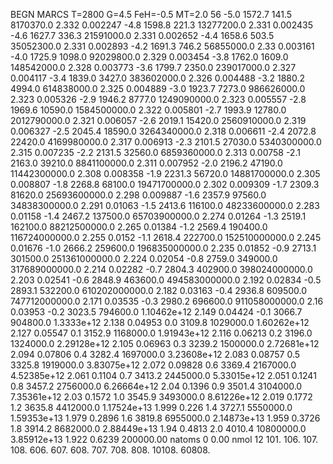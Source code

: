 BEGN
MARCS T=2800 G=4.5 FeH=-0.5 MT=2.0
                  56
-5.0 1572.7 141.5 8170370.0 2.332 0.002247 
-4.8 1598.8 221.3 13277200.0 2.331 0.002435 
-4.6 1627.7 336.3 21591000.0 2.331 0.002652 
-4.4 1658.6 503.5 35052300.0 2.331 0.002893 
-4.2 1691.3 746.2 56855000.0 2.33 0.003161 
-4.0 1725.9 1098.0 92029800.0 2.329 0.003454 
-3.8 1762.0 1609.0 148542000.0 2.328 0.003773 
-3.6 1799.7 2350.0 239017000.0 2.327 0.004117 
-3.4 1839.0 3427.0 383602000.0 2.326 0.004488 
-3.2 1880.2 4994.0 614838000.0 2.325 0.004889 
-3.0 1923.7 7273.0 986626000.0 2.323 0.005326 
-2.9 1946.2 8777.0 1249090000.0 2.323 0.005557 
-2.8 1969.6 10590.0 1584500000.0 2.322 0.005801 
-2.7 1993.9 12780.0 2012790000.0 2.321 0.006057 
-2.6 2019.1 15420.0 2560910000.0 2.319 0.006327 
-2.5 2045.4 18590.0 3264340000.0 2.318 0.006611 
-2.4 2072.8 22420.0 4169980000.0 2.317 0.006913 
-2.3 2101.5 27030.0 5340300000.0 2.315 0.007235 
-2.2 2131.5 32560.0 6859360000.0 2.313 0.00758 
-2.1 2163.0 39210.0 8841100000.0 2.311 0.007952 
-2.0 2196.2 47190.0 11442300000.0 2.308 0.008358 
-1.9 2231.3 56720.0 14881700000.0 2.305 0.008807 
-1.8 2268.8 68100.0 19471700000.0 2.302 0.009309 
-1.7 2309.3 81620.0 25693600000.0 2.298 0.009887 
-1.6 2357.9 97560.0 34838300000.0 2.291 0.01063 
-1.5 2413.6 116100.0 48233600000.0 2.283 0.01158 
-1.4 2467.2 137500.0 65703900000.0 2.274 0.01264 
-1.3 2519.1 162100.0 88212500000.0 2.265 0.01384 
-1.2 2569.4 190400.0 116724000000.0 2.255 0.0152 
-1.1 2618.4 222700.0 152510000000.0 2.245 0.01676 
-1.0 2666.2 259600.0 196835000000.0 2.235 0.01852 
-0.9 2713.1 301500.0 251361000000.0 2.224 0.02054 
-0.8 2759.0 349000.0 317689000000.0 2.214 0.02282 
-0.7 2804.3 402900.0 398024000000.0 2.203 0.02541 
-0.6 2848.9 463600.0 494583000000.0 2.192 0.02834 
-0.5 2893.1 532200.0 610202000000.0 2.182 0.03163 
-0.4 2936.8 609500.0 747712000000.0 2.171 0.03535 
-0.3 2980.2 696600.0 911058000000.0 2.16 0.03953 
-0.2 3023.5 794600.0 1.10462e+12 2.149 0.04424 
-0.1 3066.7 904800.0 1.3333e+12 2.138 0.04953 
0.0 3109.8 1029000.0 1.60262e+12 2.127 0.05547 
0.1 3152.9 1168000.0 1.91943e+12 2.116 0.06213 
0.2 3196.0 1324000.0 2.29128e+12 2.105 0.06963 
0.3 3239.2 1500000.0 2.72681e+12 2.094 0.07806 
0.4 3282.4 1697000.0 3.23608e+12 2.083 0.08757 
0.5 3325.8 1919000.0 3.83075e+12 2.072 0.09828 
0.6 3369.4 2167000.0 4.52385e+12 2.061 0.1104 
0.7 3413.2 2445000.0 5.33015e+12 2.051 0.1241 
0.8 3457.2 2756000.0 6.26664e+12 2.04 0.1396 
0.9 3501.4 3104000.0 7.35361e+12 2.03 0.1572 
1.0 3545.9 3493000.0 8.61226e+12 2.019 0.1772 
1.2 3635.8 4412000.0 1.17524e+13 1.999 0.226 
1.4 3727.1 5550000.0 1.59353e+13 1.979 0.2896 
1.6 3819.8 6955000.0 2.14873e+13 1.959 0.3726 
1.8 3914.2 8682000.0 2.88449e+13 1.94 0.4813 
2.0 4010.4 10800000.0 3.85912e+13 1.922 0.6239 
200000.00
natoms              0      0.00
nmol          12
          101.         106.       107.      108.         606.        607.        608.
          707.         708.       808.    10108.       60808.
